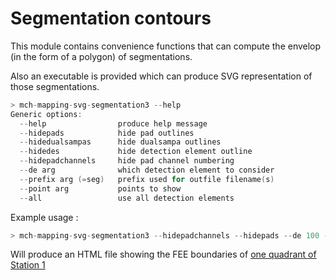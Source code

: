 # Segmentation contours

This module contains convenience functions that can compute the
 envelop (in the form of a polygon) of segmentations.
 
Also an executable is provided which can produce SVG representation
 of those segmentations.
 
```c++
> mch-mapping-svg-segmentation3 --help
Generic options:
  --help                produce help message
  --hidepads            hide pad outlines
  --hidedualsampas      hide dualsampa outlines
  --hidedes             hide detection element outline
  --hidepadchannels     hide pad channel numbering
  --de arg              which detection element to consider
  --prefix arg (=seg)   prefix used for outfile filename(s)
  --point arg           points to show
  --all                 use all detection elements
```

Example usage :

```c++
> mch-mapping-svg-segmentation3 --hidepadchannels --hidepads --de 100 --prefix chamber1
```

Will produce an HTML file showing the FEE boundaries of [one quadrant of Station 1](chamber1-100-B.html)


